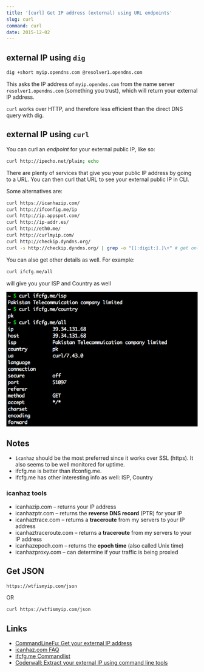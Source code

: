 ```yaml
---
title: '[curl] Get IP address (external) using URL endpoints'
slug: curl
command: curl
date: 2015-12-02
---
```


## external IP using `dig`

```bash
dig +short myip.opendns.com @resolver1.opendns.com
```

This asks the IP address of `myip.opendns.com` from the name server `resolver1.opendns.com` (something you trust), which will return your external IP address.

`curl` works over HTTP, and therefore less efficient than the direct DNS query with dig.

## external IP using `curl`

You can curl an _endpoint_ for your external public IP, like so:

```bash
curl http://ipecho.net/plain; echo
```

There are plenty of services that give you your public IP address by going to a URL. You can then curl that URL to see your external public IP in CLI.

Some alternatives are:

```bash
curl https://icanhazip.com/
curl http://ifconfig.me/ip
curl http://ip.appspot.com/
curl http://ip-addr.es/
curl http://eth0.me/
curl http://curlmyip.com/
curl http://checkip.dyndns.org/
curl -s http://checkip.dyndns.org/ | grep -o "[[:digit:].]\+" # get onlt the IP digits
```

You can also get other details as well. For example:

```bash
curl ifcfg.me/all
```

will give you your ISP and Country as well

![curl ifcfg.me/all](./images/cmd-curl-isp.png)

## Notes

- `icanhaz` should be the most preferred since it works over SSL (https). It also seems to be well monitored for uptime.
- ifcfg.me is better than ifconfig.me.
- ifcfg.me has other interesting info as well: ISP, Country

### icanhaz tools

- icanhazip.com – returns your IP address
- icanhazptr.com – returns the **reverse DNS record** (PTR) for your IP
- icanhaztrace.com – returns a **traceroute** from my servers to your IP address
- icanhaztraceroute.com – returns a **traceroute** from my servers to your IP address
- icanhazepoch.com – returns the **epoch time** (also called Unix time)
- icanhazproxy.com – can determine if your traffic is being proxied

## Get JSON

```bash
https://wtfismyip.com/json
```

OR

```bash
curl https://wtfismyip.com/json
```

## Links

- [CommandLineFu: Get your external IP address](http://www.commandlinefu.com/commands/view/5427/get-your-external-ip-address#comment)
- [icanhaz.com FAQ](https://major.io/icanhazip-com-faq/)
- [ifcfg.me Commandlist](http://4.ifcfg.me/?)
- [Coderwall: Extract your external IP using command line tools](https://coderwall.com/p/lyrjsq/extract-your-external-ip-using-command-line-tools)
